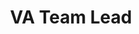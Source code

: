 ﻿---
name: Rodelyn Llorico
title: VA Team Lead
email: rodelyn@thetexaslawdog.com
title2: 
mda: FALSE
---


